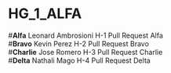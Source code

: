 # HG_1_ALFA
#**Alfa** Leonard Ambrosioni H-1 Pull Request Alfa  
#**Bravo** Kevin Perez H-2 Pull Request Bravo  
#**Charlie** Jose Romero H-3 Pull Request Charlie  
#**Delta** Nathali Mago H-4 Pull Request Delta  
